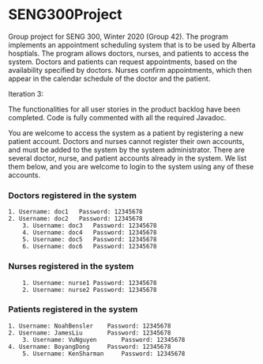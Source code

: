 # SENG300Project

Group project for SENG 300, Winter 2020 (Group 42). The program implements an appointment scheduling system that is to 
be used by Alberta hosptials. The program allows doctors, nurses, and patients to access the system. Doctors and 
patients can request appointments, based on the availability specified by doctors. Nurses confirm appointments, which 
then appear in the calendar schedule of the doctor and the patient.

Iteration 3:

The functionalities for all user stories in the product backlog have been completed. Code is fully commented with
all the required Javadoc.

You are welcome to access the system as a patient by registering a new patient account. Doctors and nurses cannot 
register their own accounts, and must be added to the system by the system administrator. There are several doctor,
nurse, and patient accounts already in the system. We list them below, and you are welcome to login to the system 
using any of these accounts.

### Doctors registered in the system
	1. Username: doc1	Password: 12345678	
	2. Username: doc2	Password: 12345678
    	3. Username: doc3	Password: 12345678
    	4. Username: doc4 	Password: 12345678
    	5. Username: doc5	Password: 12345678
    	6. Username: doc6	Password: 12345678

### Nurses registered in the system
    	1. Username: nurse1	Password: 12345678
    	2. Username: nurse2	Password: 12345678

### Patients registered in the system
	1. Username: NoahBensler	Password: 12345678
   	2. Username: JamesLiu		Password: 12345678
    	3. Username: VuNguyen		Password: 12345678
  	4. Username: BoyangDong		Password: 12345678
    	5. Username: KenSharman		Password: 12345678